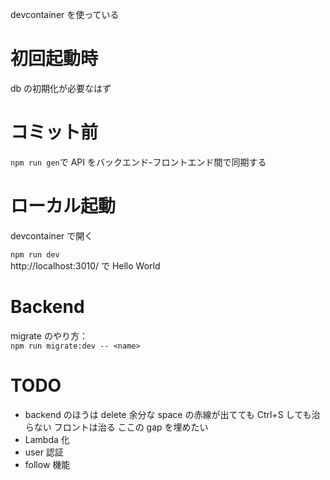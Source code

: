 devcontainer を使っている

# 初回起動時

db の初期化が必要なはず

# コミット前

`npm run gen`で API をバックエンド-フロントエンド間で同期する

# ローカル起動

devcontainer で開く

`npm run dev`  
http://localhost:3010/ で Hello World

# Backend

migrate のやり方：  
`npm run migrate:dev -- <name>`

# TODO

- backend のほうは delete 余分な space の赤線が出てても Ctrl+S しても治らない フロントは治る ここの gap を埋めたい
- Lambda 化
- user 認証
- follow 機能
